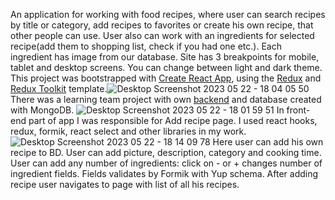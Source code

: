 An application for working with food recipes, where user can search recipes by title or category, add recipes to favorites or create his own recipe, that other people can use. User also can work with an ingredients for selected recipe(add them to shopping list, check if you had one etc.). Each ingredient has image from our database.  Site has 3 breakpoints for mobile, tablet and desktop screens. You can change between light and dark theme. This project was bootstrapped with [Create React App](https://github.com/facebook/create-react-app), using the [Redux](https://redux.js.org/) and [Redux Toolkit](https://redux-toolkit.js.org/) template.![Desktop Screenshot 2023 05 22 - 18 04 05 50](https://github.com/jkl303/so-yummy-teamproject-front/assets/103362175/75302e4f-a608-4895-a310-6414f39c54da)
There was a learning team project with own [backend](https://github.com/jkl303/so-yummy-teamproject-back.git) and database created with MongoDB.
![Desktop Screenshot 2023 05 22 - 18 01 59 51](https://github.com/jkl303/so-yummy-teamproject-front/assets/103362175/d517ca66-7d12-4f22-b7c7-e970adc12313)
In front-end part of app I was responsible for Add recipe page. I used react hooks, redux, formik, react select and other libraries in my work.
![Desktop Screenshot 2023 05 22 - 18 14 09 78](https://github.com/jkl303/so-yummy-teamproject-front/assets/103362175/247465eb-8133-49fa-9a4b-ca651629d49f)
Here user can add his own recipe to BD. User can add picture, description, category and cooking time. User can add any number of ingredients: click on - or + changes number of  ingredient fields. Fields validates by Formik with Yup  schema. After adding recipe user navigates to page with list of all his recipes.
